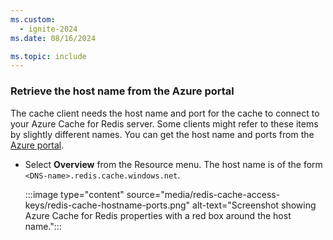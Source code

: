 ```yaml
---
ms.custom:
  - ignite-2024
ms.date: 08/16/2024

ms.topic: include
---
```


### Retrieve the host name from the Azure portal

The cache client needs the host name and port for the cache to connect to your Azure Cache for Redis server. Some clients might refer to these items by slightly different names. You can get the host name and ports from the [Azure portal](https://portal.azure.com).

- Select **Overview** from the Resource menu. The host name is of the form `<DNS-name>.redis.cache.windows.net`.

  :::image type="content" source="media/redis-cache-access-keys/redis-cache-hostname-ports.png" alt-text="Screenshot showing Azure Cache for Redis properties with a red box around the host name.":::
